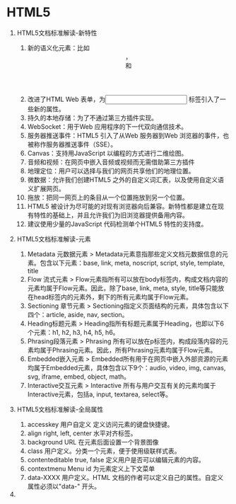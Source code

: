 # HTML5

1. HTML5文档标准解读-新特性
   1. 新的语义化元素：比如<header>，<footer> 和<section>
   2. 改进了HTML Web 表单，为<input> 标签引入了一些新的属性。
   3. 持久的本地存储：为了不通过第三方插件实现。
   4. WebSocket：用于Web 应用程序的下一代双向通信技术。
   5. 服务器推送事件：HTML5 引入了从Web 服务器到Web 浏览器的事件，也被称作服务器推送事件（SSE）。
   6. Canvas：支持用JavaScript 以编程的方式进行二维绘图。
   7. 音频和视频：在网页中嵌入音频或视频而无需借助第三方插件
   8. 地理定位：用户可以选择与我们的网页共享他们的地理位置。
   9. 微数据：允许我们创建HTML5 之外的自定义词汇表，以及使用自定义语义扩展网页。
   10. 拖放：把同一网页上的条目从一个位置拖放到另一个位置。
   11. HTML5 被设计为尽可能的对现有浏览器向后兼容。新特性都是建立在现有特性的基础上，并且允许我们为旧浏览器提供备用内容。
   12. 建议使用少量的JavaScript 代码检测单个HTML5 特性的支持度。
2. HTML5文档标准解读-元素
      1. Metadata 元数据元素
        > Metadata元素意指那些定义文档元数据信息的元素。包含以下元素：base, link, meta, noscript, script, style, template, title
      2. Flow 流式元素
        > Flow元素指所有可以放在body标签内，构成文档内容的元素均属于Flow元素。因此，除了base, link, meta, style, title等只能放在head标签内的元素外，剩下的所有元素均属于Flow元素。
      3. Sectioning 章节元素
        > Sectioning指定义页面结构的元素，具体包含以下四个：article, aside, nav, section。
      4. Heading标题元素
        > Heading指所有标题元素属于Heading，也即以下6个元素：h1, h2, h3, h4, h5, h6。
      5. Phrasing段落元素
        > Phrasing 所有可以放在p标签内，构成段落内容的元素均属于Phrasing元素。因此，所有Phrasing元素均属于Flow元素。
      6. Embedded嵌入元素
        > Embedded所有用于在网页中嵌入外部资源的元素均属于Embedded元素，具体包含以下9个：audio, video, img, canvas, svg, iframe, embed, object, math。
      7. Interactive交互元素
        > Interactive 所有与用户交互有关的元素均属于Interactive元素，包括a, input, textarea, select等。

3. HTML5文档标准解读-全局属性
    1. accesskey 用户自定义 定义访问元素的键盘快捷键。
    2. align right, left, center 水平对齐标签。
    3. background URL 在元素后面设置一个背景图像
    4. class 用户定义。分类一个元素，便于使用级联样式表。
    5. contenteditable true, false 定义用户是否可以编辑元素的内容。
    6. contextmenu Menu id 为元素定义上下文菜单
    7. data-XXXX 用户定义。HTML 文档的作者可以定义自己的属性。自定义属性必须以"data-" 开头。
4. 